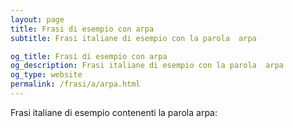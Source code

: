 ```yaml
---
layout: page
title: Frasi di esempio con arpa 
subtitle: Frasi italiane di esempio con la parola  arpa

og_title: Frasi di esempio con arpa 
og_description: Frasi italiane di esempio con la parola  arpa
og_type: website
permalink: /frasi/a/arpa.html
---
```


Frasi italiane di esempio contenenti la parola arpa:


